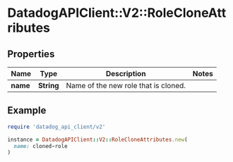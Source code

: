 # DatadogAPIClient::V2::RoleCloneAttributes

## Properties

| Name | Type | Description | Notes |
| ---- | ---- | ----------- | ----- |
| **name** | **String** | Name of the new role that is cloned. |  |

## Example

```ruby
require 'datadog_api_client/v2'

instance = DatadogAPIClient::V2::RoleCloneAttributes.new(
  name: cloned-role
)
```

